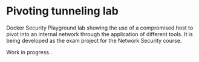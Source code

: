 # Pivoting tunneling lab

Docker Security Playground lab showing the use of a compromised host to pivot into an internal network through the application of different tools. It is being developed as the exam project for the Network Security course.

Work in progress..
